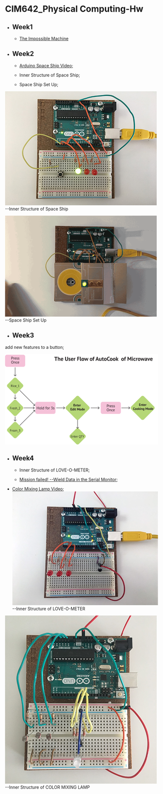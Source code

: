 # CIM642_Physical Computing-Hw

* ## Week1
  * [The Impossible Machine](https://github.com/yuanfang313/CIM642_Physical_Computing/blob/master/The%20Impossible%20Machine.jpg)


* ## Week2
  * [Arduino Space Ship Video;](https://www.youtube.com/watch?v=jytHs_YT814)

  * Inner Structure of Space Ship; 
  
  * Space Ship Set Up;
  
  

![](https://github.com/yuanfang313/CIM642_Physical_Computing/blob/master/Hw/Hw2_Inner%20structure.jpg?raw=true) --Inner Structure of Space Ship


  

![](https://github.com/yuanfang313/CIM642_Physical_Computing/blob/master/Hw/Hw2_spaceship.gif?raw=true) --Space Ship Set Up



* ## Week3

add new features to a button;

![](https://github.com/yuanfang313/CIM642_Physical_Computing/blob/master/Hw/Hw3_one%20button-interface.jpg?raw=true)



* ## Week4
  * Inner Structure of LOVE-O-METER;
  
  * [Mission failed! --Wield Data in the Serial Monitor;](https://github.com/yuanfang313/CIM642_Physical_Computing/blob/master/Hw/Hw4_data_in_the_serialMonitor.png?raw=true)
 
 * [Color Mixing Lamp Video;](https://www.youtube.com/watch?v=FOUSL9VOmBw)
![](https://github.com/yuanfang313/CIM642_Physical_Computing/blob/master/Hw/Hw4_Love-o-Meter.jpg?raw=true) --Inner Structure of LOVE-O-METER

![](https://github.com/yuanfang313/CIM642_Physical_Computing/blob/master/Hw/Hw4_ColorMixingLamp-Structure_s.jpg?raw=true)--Inner Structure of COLOR MIXING LAMP
